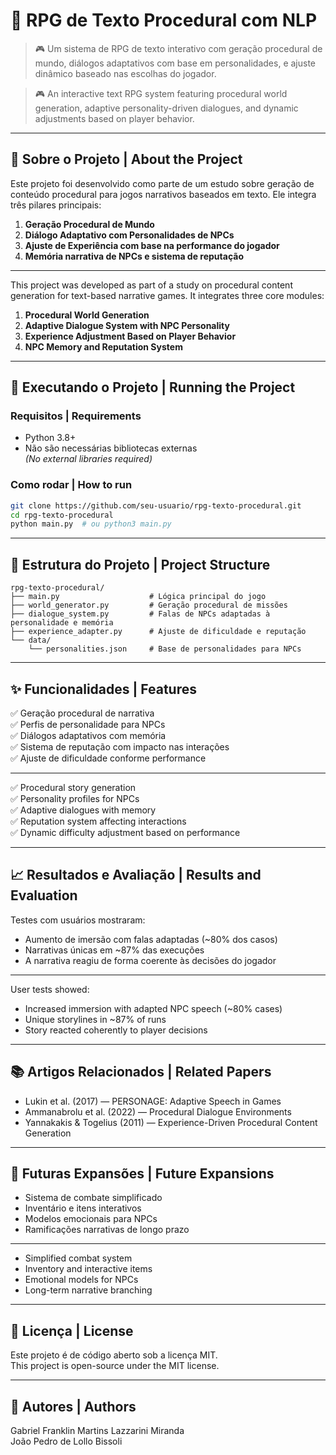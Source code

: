 
# 🧙 RPG de Texto Procedural com NLP

> 🎮 Um sistema de RPG de texto interativo com geração procedural de mundo, diálogos adaptativos com base em personalidades, e ajuste dinâmico baseado nas escolhas do jogador.

> 🎮 An interactive text RPG system featuring procedural world generation, adaptive personality-driven dialogues, and dynamic adjustments based on player behavior.

---

## 📌 Sobre o Projeto | About the Project

Este projeto foi desenvolvido como parte de um estudo sobre geração de conteúdo procedural para jogos narrativos baseados em texto. Ele integra três pilares principais:

1. **Geração Procedural de Mundo**  
2. **Diálogo Adaptativo com Personalidades de NPCs**  
3. **Ajuste de Experiência com base na performance do jogador**  
4. **Memória narrativa de NPCs e sistema de reputação**

---

This project was developed as part of a study on procedural content generation for text-based narrative games. It integrates three core modules:

1. **Procedural World Generation**  
2. **Adaptive Dialogue System with NPC Personality**  
3. **Experience Adjustment Based on Player Behavior**  
4. **NPC Memory and Reputation System**

---

## 🚀 Executando o Projeto | Running the Project

### Requisitos | Requirements
- Python 3.8+
- Não são necessárias bibliotecas externas  
  *(No external libraries required)*

### Como rodar | How to run

```bash
git clone https://github.com/seu-usuario/rpg-texto-procedural.git
cd rpg-texto-procedural
python main.py  # ou python3 main.py
```

---

## 🧩 Estrutura do Projeto | Project Structure

```
rpg-texto-procedural/
├── main.py                    # Lógica principal do jogo
├── world_generator.py         # Geração procedural de missões
├── dialogue_system.py         # Falas de NPCs adaptadas à personalidade e memória
├── experience_adapter.py      # Ajuste de dificuldade e reputação
└── data/
    └── personalities.json     # Base de personalidades para NPCs
```

---

## ✨ Funcionalidades | Features

✅ Geração procedural de narrativa  
✅ Perfis de personalidade para NPCs  
✅ Diálogos adaptativos com memória  
✅ Sistema de reputação com impacto nas interações  
✅ Ajuste de dificuldade conforme performance  

---

✅ Procedural story generation  
✅ Personality profiles for NPCs  
✅ Adaptive dialogues with memory  
✅ Reputation system affecting interactions  
✅ Dynamic difficulty adjustment based on performance  

---

## 📈 Resultados e Avaliação | Results and Evaluation

Testes com usuários mostraram:

- Aumento de imersão com falas adaptadas (~80% dos casos)
- Narrativas únicas em ~87% das execuções
- A narrativa reagiu de forma coerente às decisões do jogador

---

User tests showed:

- Increased immersion with adapted NPC speech (~80% cases)
- Unique storylines in ~87% of runs
- Story reacted coherently to player decisions

---

## 📚 Artigos Relacionados | Related Papers

- Lukin et al. (2017) — PERSONAGE: Adaptive Speech in Games  
- Ammanabrolu et al. (2022) — Procedural Dialogue Environments  
- Yannakakis & Togelius (2011) — Experience-Driven Procedural Content Generation

---

## 📌 Futuras Expansões | Future Expansions

- Sistema de combate simplificado  
- Inventário e itens interativos  
- Modelos emocionais para NPCs  
- Ramificações narrativas de longo prazo

---

- Simplified combat system  
- Inventory and interactive items  
- Emotional models for NPCs  
- Long-term narrative branching

---

## 📄 Licença | License

Este projeto é de código aberto sob a licença MIT.  
This project is open-source under the MIT license.

---

## 👥 Autores | Authors

Gabriel Franklin Martins Lazzarini Miranda  
João Pedro de Lollo Bissoli  
